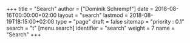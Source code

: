 +++
title = "Search"
author = ["Dominik Schrempf"]
date = 2018-08-16T00:00:00+02:00
layout = "search"
lastmod = 2018-08-19T18:15:00+02:00
type = "page"
draft = false
sitemap = "priority : 0.1"
search = "t"
[menu.search]
  identifier = "search"
  weight = 7
  name = "Search"
+++

